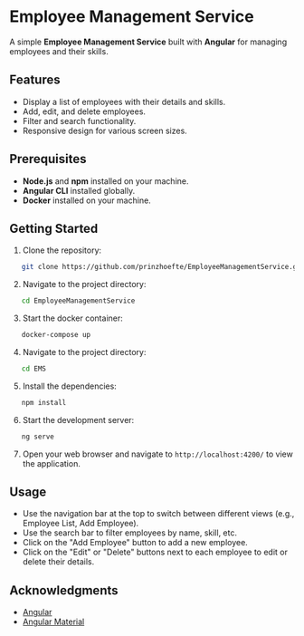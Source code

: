 # Employee Management Service

A simple **Employee Management Service** built with **Angular** for managing employees and their skills.

## Features

- Display a list of employees with their details and skills.
- Add, edit, and delete employees.
- Filter and search functionality.
- Responsive design for various screen sizes.

## Prerequisites

- **Node.js** and **npm** installed on your machine.
- **Angular CLI** installed globally.
- **Docker** installed on your machine.

## Getting Started

1. Clone the repository:
```bash
   git clone https://github.com/prinzhoefte/EmployeeManagementService.git
```

2. Navigate to the project directory:
```bash
   cd EmployeeManagementService
```

3. Start the docker container:
```bash
   docker-compose up
```

4. Navigate to the project directory:
```bash
   cd EMS
```

5. Install the dependencies:
```bash
   npm install
```

6. Start the development server:
```bash
   ng serve
```

7. Open your web browser and navigate to `http://localhost:4200/` to view the application.

## Usage

- Use the navigation bar at the top to switch between different views (e.g., Employee List, Add Employee).
- Use the search bar to filter employees by name, skill, etc.
- Click on the "Add Employee" button to add a new employee.
- Click on the "Edit" or "Delete" buttons next to each employee to edit or delete their details.

## Acknowledgments

- [Angular](https://angular.io/)
- [Angular Material](https://material.angular.io/)
